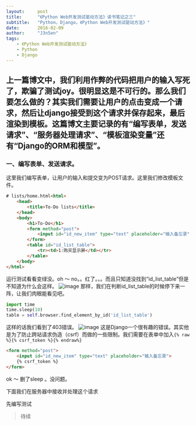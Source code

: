 ```yaml
---
layout:     post
title:      "《Python Web开发测试驱动方法》读书笔记之三"
subtitle:   "Python，Django，《Python Web开发测试驱动方法》"
date:       2016-02-09
author:     "J3n5en"
tags:
    - 《Python Web开发测试驱动方法》
    - Python
    - Django
---
```


上一篇博文中，我们利用作弊的代码把用户的输入写死了，欺骗了测试joy。很明显这是不可行的。那么我们要怎么做的？其实我们需要让用户的点击变成一个请求，然后让django接受到这个请求并保存起来，最后渲染到模板。这篇博文主要记录的有“编写表单，发送请求”、“服务器处理请求”、“模板渲染变量”还有“Django的ORM和模型”。
---
### 一、编写表单、发送请求。
这里我们编写表单，让用户的输入和提交变为POST请求。这里我们修改模板文件。
```html
# lists/home.html<html>
    <head>
        <title>To-Do lists</title>
    </head>
    <body>
        <h1>To-Do</h1>
        <form method="post">
            <input id="id_new_item" type="text" placeholder="输入备忘录">
        </form>
        <table id="id_list_table">
            <tr><td>1:购买显示屏</td></tr>
        </table>
    </body>
</html>
```
运行测试看看变绿没。oh ～ no。。红了。。。而且只知道没找到“id_list_table”但是不知道为什么会这样。
![image](/img/post-img/f1344a4e-ce81-11e5-86c0-4083d3a0070f.png)
那样，我们在判断id_list_table的时候停下来一阵，让我们肉眼能看见吧。
```python
import time
time.sleep(10)
table = self.browser.find_element_by_id('id_list_table')
```
这样的话我们看到了403错误。
![image](/img/post-img/ff348adc-ce81-11e5-9e79-8d46afe03a57.png)
这是Django一个很有趣的错误。其实他是为了防止跨站请求伪造（csrf）而做的一些限制。我们需要在表单中加入`{% raw %}{% csrf_token %}{% endraw%}`
```html
<form method="post">
    <input id="id_new_item" type="text" placeholder="输入备忘录">
    {% csrf_token %}
</form>
```
ok ～ 删了sleep 。没问题。

下面我们在服务器中接收并处理这个请求

先编写测试
> 待续
